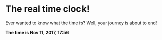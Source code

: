 # The real time clock!

Ever wanted to know what the time is? Well, your journey is about to end!

**The time is Nov 11, 2017, 17:56**